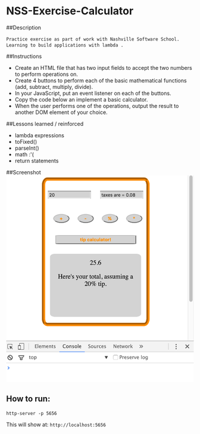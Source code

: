 # NSS-Exercise-Calculator

##Description
```
Practice exercise as part of work with Nashville Software School. Learning to build applications with lambda .
```

##Instructions

- Create an HTML file that has two input fields to accept the two numbers to perform operations on.
- Create 4 buttons to perform each of the basic mathematical functions (add, subtract, multiply, divide).
- In your JavaScript, put an event listener on each of the buttons.
- Copy the code below an implement a basic calculator.
- When the user performs one of the operations, output the result to another DOM element of your choice.

##Lessons learned / reinforced

- lambda expressions
- toFixed() 
- parseInt()
- math :'(
- return statements

##Screenshot
![The finished product:](https://raw.githubusercontent.com/madduxTim/NSS-Exercise-Calculator/master/screenshots/screenshot.png)

## How to run: 
```
http-server -p 5656
```
This will show at: 
`http://localhost:5656
`

